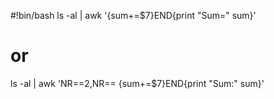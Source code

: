 #!bin/bash
ls -al | awk '{sum+=$7}END{print "Sum=" sum}'
# or
ls -al | awk 'NR==2,NR== {sum+=$7}END{print "Sum:" sum}'